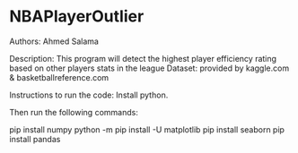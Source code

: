 # NBAPlayerOutlier
Authors: 
Ahmed Salama

Description: This program will detect the highest player efficiency rating based on other players stats in the league
Dataset:  provided by kaggle.com & basketballreference.com

Instructions to run the code:
Install python.

Then run the following commands: 

pip install numpy
python -m pip install -U matplotlib
pip install seaborn
pip install pandas
